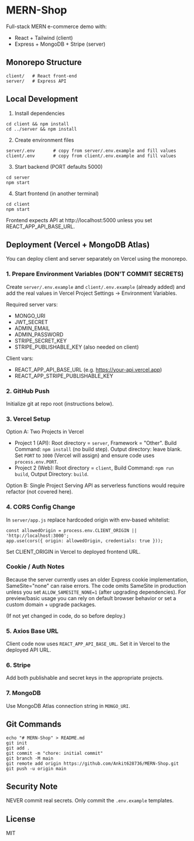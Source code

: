 # MERN-Shop

Full-stack MERN e-commerce demo with:
- React + Tailwind (client)
- Express + MongoDB + Stripe (server)

## Monorepo Structure
```
client/   # React front-end
server/   # Express API
```

## Local Development
1. Install dependencies
```
cd client && npm install
cd ../server && npm install
```
2. Create environment files
```
server/.env       # copy from server/.env.example and fill values
client/.env       # copy from client/.env.example and fill values
```
3. Start backend (PORT defaults 5000)
```
cd server
npm start
```
4. Start frontend (in another terminal)
```
cd client
npm start
```
Frontend expects API at http://localhost:5000 unless you set REACT_APP_API_BASE_URL.

## Deployment (Vercel + MongoDB Atlas)
You can deploy client and server separately on Vercel using the monorepo.

### 1. Prepare Environment Variables (DON'T COMMIT SECRETS)
Create `server/.env.example` and `client/.env.example` (already added) and add the real values in Vercel Project Settings -> Environment Variables.

Required server vars:
- MONGO_URI
- JWT_SECRET
- ADMIN_EMAIL
- ADMIN_PASSWORD
- STRIPE_SECRET_KEY
- STRIPE_PUBLISHABLE_KEY (also needed on client)

Client vars:
- REACT_APP_API_BASE_URL (e.g. https://your-api.vercel.app)
- REACT_APP_STRIPE_PUBLISHABLE_KEY

### 2. GitHub Push
Initialize git at repo root (instructions below).

### 3. Vercel Setup
Option A: Two Projects in Vercel
- Project 1 (API): Root directory = `server`, Framework = "Other". Build Command: `npm install` (no build step). Output directory: leave blank. Set `PORT` to `3000` (Vercel will assign) and ensure code uses `process.env.PORT`.
- Project 2 (Web): Root directory = `client`, Build Command: `npm run build`, Output Directory: `build`.

Option B: Single Project Serving API as serverless functions would require refactor (not covered here).

### 4. CORS Config Change
In `server/app.js` replace hardcoded origin with env-based whitelist:
```
const allowedOrigin = process.env.CLIENT_ORIGIN || 'http://localhost:3000';
app.use(cors({ origin: allowedOrigin, credentials: true }));
```
Set CLIENT_ORIGIN in Vercel to deployed frontend URL.

### Cookie / Auth Notes
Because the server currently uses an older Express cookie implementation, SameSite="none" can raise errors. The code omits SameSite in production unless you set `ALLOW_SAMESITE_NONE=1` (after upgrading dependencies). For preview/basic usage you can rely on default browser behavior or set a custom domain + upgrade packages.

(If not yet changed in code, do so before deploy.)

### 5. Axios Base URL
Client code now uses `REACT_APP_API_BASE_URL`. Set it in Vercel to the deployed API URL.

### 6. Stripe
Add both publishable and secret keys in the appropriate projects.

### 7. MongoDB
Use MongoDB Atlas connection string in `MONGO_URI`.

## Git Commands
```
echo "# MERN-Shop" > README.md
git init
git add .
git commit -m "chore: initial commit"
git branch -M main
git remote add origin https://github.com/Ankit628736/MERN-Shop.git
git push -u origin main
```

## Security Note
NEVER commit real secrets. Only commit the `.env.example` templates.

## License
MIT
